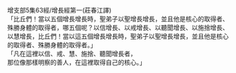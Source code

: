 增支部5集63經/增長經第一(莊春江譯)  
「比丘們！當以五個增長增長時，聖弟子以聖增長增長，並且他是核心的取得者、殊勝身體的取得者，哪五個呢？以信增長、以戒增長、以聽聞增長、以施捨增長、以慧增長，比丘們！當以這五個增長增長時，聖弟子以聖增長增長，並且他是核心的取得者、殊勝身體的取得者。」  
「凡在這裡以信、戒、慧、施捨、聽聞增長者，  
那位像那樣明察的善人，在這裡取得自己的核心。」  
  
  
